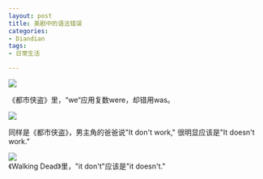```yaml
---
layout: post
title: 美剧中的语法错误
categories:
- Diandian
tags:
- 日常生活

---
```

<p><img src="http://m2.img.srcdd.com/farm4/d/2012/0627/10/645C39B2FE869AC3D57E0413A40E2218_B500_900_500_275.JPEG" /></p>
<p>《都市侠盗》里，“we“应用复数were，却错用was。</p>
<p><img src="http://m2.img.srcdd.com/farm5/d/2012/0627/10/00EAC9439CE9A7C15D79BF6868AE9748_B500_900_500_275.JPEG" /></p>
<p>同样是《都市侠盗》，男主角的爸爸说&quot;It don't work,&quot; 很明显应该是&quot;It doesn't work.&quot;</p>
<p><img src="http://m2.img.srcdd.com/farm5/d/2012/0627/10/B7B66314F458C4B868229D01D3588459_B500_900_500_275.JPEG" /><br />《Walking Dead》里，&quot;it don't&quot;应该是&quot;it doesn't.&quot;</p>
<p></p>